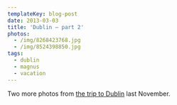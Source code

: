 ```yaml
---
templateKey: blog-post
date: 2013-03-03
title: 'Dublin – part 2'
photos:
  - /img/8268423768.jpg
  - /img/8524398850.jpg
tags:
  - dublin
  - magnus
  - vacation
---
```


Two more photos from [the trip to Dublin](/2012/12/12/dublin) last November.
